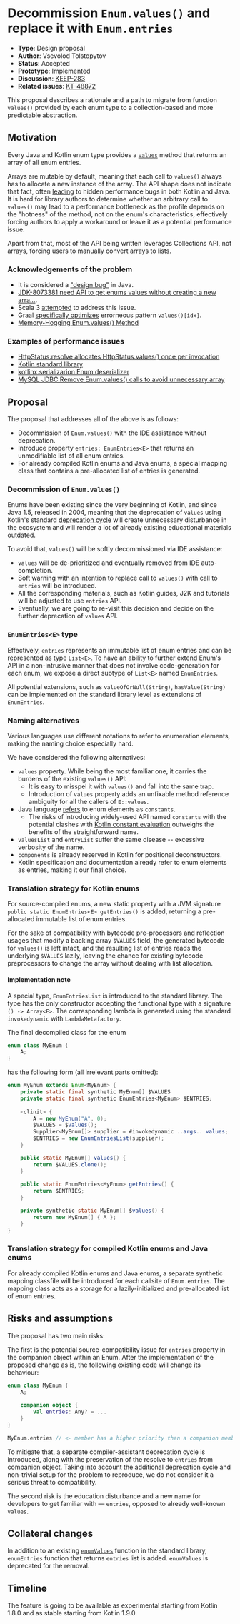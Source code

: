 # Decommission `Enum.values()` and replace it with `Enum.entries`

* **Type**: Design proposal
* **Author**: Vsevolod Tolstopytov
* **Status**: Accepted
* **Prototype**: Implemented
* **Discussion**: [KEEP-283](https://github.com/Kotlin/KEEP/issues/283)
* **Related issues**: [KT-48872](https://youtrack.jetbrains.com/issue/KT-48872)

This proposal describes a rationale and a path to migrate from function `values()` provided by each enum type to a collection-based and more predictable abstraction.

## Motivation

Every Java and Kotlin enum type provides a [`values`](https://kotlinlang.org/spec/declarations.html#enum-class-declaration) method
that returns an array of all enum entries. 

Arrays are mutable by default, meaning that each call to `values()` always has to allocate a new instance of the array.
The API shape does not indicate that fact, often [leading](#examples-of-performance-issues) to hidden performance bugs in both Kotlin and Java.
It is hard for library authors to determine whether an arbitrary call to `values()` may lead to a performance bottleneck as
the profile depends on the "hotness" of the method, not on the enum's characteristics, effectively forcing authors to apply
a workaround or leave it as a potential performance issue.

Apart from that, most of the API being written leverages Collections API, not arrays, forcing users to manually convert arrays to lists.

### Acknowledgements of the problem

* It is considered a ["design bug"](http://mail.openjdk.java.net/pipermail/compiler-dev/2018-July/012242.html) in Java.
* [JDK-8073381 need API to get enums values without creating a new arra...](https://bugs.openjdk.java.net/browse/JDK-8073381).
* Scala 3 [attempted](https://github.com/lampepfl/dotty/issues/6620) to address this issue.
* Graal [specifically optimizes](https://github.com/oracle/graal/issues/574) errorneous pattern `values()[idx]`.
* [Memory-Hogging Enum.values() Method](https://dzone.com/articles/memory-hogging-enumvalues-method)

### Examples of performance issues

 * [HttpStatus.resolve allocates HttpStatus.values() once per invocation](https://github.com/spring-projects/spring-framework/issues/26842)
 * [Kotlin standard library](https://github.com/JetBrains/kotlin/blob/92d200e093c693b3c06e53a39e0b0973b84c7ec5/libraries/stdlib/jvm/src/kotlin/text/CharCategoryJVM.kt#L170)
 * [kotlinx.serializarion Enum deserializer]( https://github.com/Kotlin/kotlinx.serialization/issues/1372)
 * [MySQL JDBC  Remove Enum.values() calls to avoid unnecessary array](https://github.com/Microsoft/mssql-jdbc/pull/1065)

## Proposal

The proposal that addresses all of the above is as follows:

* Decommission of `Enum.values()` with the IDE assistance without deprecation.
* Introduce property `entries: EnumEntries<E>` that returns an unmodifiable list of all enum entries.
* For already compiled Kotlin enums and Java enums, a special mapping class that contains a pre-allocated list of entries is generated. 

### Decommission of `Enum.values()`

Enums have been existing since the very beginning of Kotlin, and since Java 1.5, released in 2004, meaning that the deprecation
of `values` using Kotlin's standard [deprecation cycle](https://kotlinlang.org/docs/kotlin-evolution.html#incompatible-changes) 
will create unnecessary disturbance in the ecosystem and will render a lot of already existing educational materials outdated.

To avoid that, `values()` will be softly decommissioned via IDE assistance:

* `values` will be de-prioritized and eventually removed from IDE auto-completion.
* Soft warning with an intention to replace call to `values()` with call to `entries` will be introduced.
* All the corresponding materials, such as Kotlin guides, J2K and tutorials will be adjusted to use `entries` API.
* Eventually, we are going to re-visit this decision and decide on the further deprecation of `values` API.

### `EnumEntries<E>` type

Effectively, `entries` represents an immutable list of enum entries and can be represented as type `List<E>`.
To have an ability to further extend Enum's API in a non-intrusive manner that does not involve code-generation
for each enum, we expose a direct subtype of `List<E>` named `EnumEntries`.

All potential extensions, such as `valueOfOrNull(String)`, `hasValue(String)` can be implemented on the standard library
level as extensions of `EnumEntries`.

### Naming alternatives

Various languages use different notations to refer to enumeration elements, making the naming choice especially hard. 

We have considered the following alternatives:

* `values` property. While being the most familiar one, it carries the burdens of the existing `values()` API:
  * It is easy to misspel it with `values()` and fall into the same trap.
  * Introduction of `values` property adds an unfixable method reference ambiguity for all the callers of `E::values`.
* Java language [refers](https://docs.oracle.com/javase/specs/jls/se7/html/jls-8.html#jls-8.9.1) to enum elements as `constants`. 
  * The risks of introducing widely-used API named `constants` with the potential clashes with [Kotlin constant evaluation](https://youtrack.jetbrains.com/issue/KT-14652) outweighs the benefits of the straightforward name.
* `valuesList` and `entryList` suffer the same disease -- excessive verbosity of the name.
* `components` is already reserved in Kotlin for positional deconstructors.
* Kotlin specification and documentation already refer to enum elements as entries, making it our final choice.

### Translation strategy for Kotlin enums

For source-compiled enums, a new static property with a JVM signature `public static EnumEntries<E> getEntries()` is added,
returning a pre-allocated immutable list of enum entries.

For the sake of compatibility with bytecode pre-processors and reflection usages that modify a backing array `$VALUES` field,
the generated bytecode for `values()` is left intact, and the resulting list of entries reads the underlying `$VALUES` lazily,
leaving the chance for existing bytecode preprocessors to change the array without dealing with list allocation.

#### Implementation note

A special type, `EnumEntriesList` is introduced to the standard library. The type has the only constructor
accepting the functional type with a signature `() -> Array<E>`. The corresponding lambda is generated
using the standard `invokedynamic` with `LambdaMetafactory`.

The final decompiled class for the enum
```kotlin
enum class MyEnum {
    A;
}
```

has the following form (all irrelevant parts omitted):
```java
enum MyEnum extends Enum<MyEnum> {
    private static final synthetic MyEnum[] $VALUES
    private static final synthetic EnumEntries<MyEnum> $ENTRIES;
   
    <clinit> {
        A = new MyEnum("A", 0);
        $VALUES = $values();
        Supplier<MyEnum[]> supplier = #invokedynamic ..args.. values;
        $ENTRIES = new EnumEntriesList(supplier);
    }

    public static MyEnum[] values() {
        return $VALUES.clone();
    }
  
    public static EnumEntries<MyEnum> getEntries() {
        return $ENTRIES;
    }

    private synthetic static MyEnum[] $values() {
        return new MyEnum[] { A };
    }
}
```

### Translation strategy for compiled Kotlin enums and Java enums

For already compiled Kotlin enums and Java enums, a separate synthetic mapping classfile will be introduced 
for each callsite of `Enum.entries`. The mapping class acts as a storage for a lazily-initialized and pre-allocated list of
enum entries.

## Risks and assumptions

The proposal has two main risks:

The first is the potential source-compatibility issue for `entries` property in the companion object within an Enum.
After the implementation of the proposed change as is, the following existing code will change its behaviour:

```kotlin
enum class MyEnum {
    A;
    
    companion object {
        val entries: Any? = ...
    }
}

MyEnum.entries // <- member has a higher priority than a companion member
```

To mitigate that, a separate compiler-assistant deprecation cycle is introduced, along with the preservation of 
the resolve to `entries` from companion object.
Taking into account the additional deprecation cycle and non-trivial setup for the problem to reproduce, we do not 
consider it a serious threat to compatibility.

The second risk is the education disturbance and a new name for developers to get familiar with — `entries`, opposed to already well-known `values`.

## Collateral changes

In addition to an existing [`enumValues`](https://kotlinlang.org/api/latest/jvm/stdlib/kotlin/enum-values.html) function in the standard library,
`enumEntries` function that returns `entries` list is added.
`enumValues` is deprecated for the removal.

## Timeline

The feature is going to be available as experimental starting from Kotlin 1.8.0 and as stable starting from Kotlin 1.9.0.
